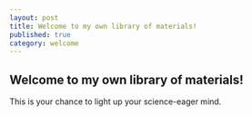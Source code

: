 ```yaml
---
layout: post
title: Welcome to my own library of materials!
published: true
category: welcome
---
```


## Welcome to my own library of materials!
This is your chance to light up your science-eager mind.
